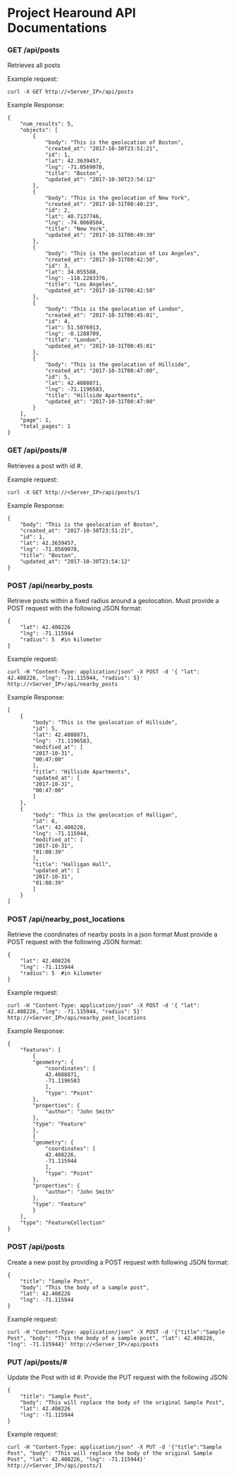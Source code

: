 # Project Hearound API Documentations

### GET /api/posts
Retrieves all posts

Example request: 

    curl -X GET http://<Server_IP>/api/posts

Example Response: 

    {
        "num_results": 5, 
        "objects": [
            {
                "body": "This is the geolocation of Boston", 
                "created_at": "2017-10-30T23:51:21", 
                "id": 1, 
                "lat": 42.3639457, 
                "lng": -71.0569078, 
                "title": "Boston", 
                "updated_at": "2017-10-30T23:54:12"
            }, 
            {
                "body": "This is the geolocation of New York", 
                "created_at": "2017-10-31T00:40:23", 
                "id": 2, 
                "lat": 40.7137746, 
                "lng": -74.0060504, 
                "title": "New York", 
                "updated_at": "2017-10-31T00:49:39"
            }, 
            {
                "body": "This is the geolocation of Los Angeles", 
                "created_at": "2017-10-31T00:42:50", 
                "id": 3, 
                "lat": 34.055588, 
                "lng": -118.2283376, 
                "title": "Los Angeles", 
                "updated_at": "2017-10-31T00:42:50"
            }, 
            {
                "body": "This is the geolocation of London", 
                "created_at": "2017-10-31T00:45:01", 
                "id": 4, 
                "lat": 51.5076913, 
                "lng": -0.1288709, 
                "title": "London", 
                "updated_at": "2017-10-31T00:45:01"
            }, 
            {
                "body": "This is the geolocation of Hillside", 
                "created_at": "2017-10-31T00:47:00", 
                "id": 5, 
                "lat": 42.4088871, 
                "lng": -71.1196583, 
                "title": "Hillside Apartments", 
                "updated_at": "2017-10-31T00:47:00"
            }
        ], 
        "page": 1, 
        "total_pages": 1
    }

### GET /api/posts/#
Retrieves a post with id #.

Example request: 

    curl -X GET http://<Server_IP>/api/posts/1

Example Response:

    {
        "body": "This is the geolocation of Boston", 
        "created_at": "2017-10-30T23:51:21", 
        "id": 1, 
        "lat": 42.3639457, 
        "lng": -71.0569078, 
        "title": "Boston", 
        "updated_at": "2017-10-30T23:54:12"
    }

### POST /api/nearby_posts
Retrieve posts within a fixed radius around a geolocation. Must provide a POST request with the following
JSON format:

    {
        "lat": 42.408226
        "lng": -71.115944
        "radius": 5  #in kilometer
    }

Example request:

    curl -H "Content-Type: application/json" -X POST -d '{ "lat": 42.408226, "lng": -71.115944, "radius": 5}' http://<Server_IP>/api/nearby_posts

Example Response:

    [
        {
            "body": "This is the geolocation of Hillside", 
            "id": 5, 
            "lat": 42.4088871, 
            "lng": -71.1196583, 
            "modified_at": [
            "2017-10-31", 
            "00:47:00"
            ], 
            "title": "Hillside Apartments", 
            "updated_at": [
            "2017-10-31", 
            "00:47:00"
            ]
        }, 
        {
            "body": "This is the geolocation of Halligan", 
            "id": 6, 
            "lat": 42.408226, 
            "lng": -71.115944, 
            "modified_at": [
            "2017-10-31", 
            "01:08:39"
            ], 
            "title": "Halligan Hall", 
            "updated_at": [
            "2017-10-31", 
            "01:08:39"
            ]
        }
    ]

### POST /api/nearby_post_locations
Retrieve the coordinates of nearby posts in a json format Must provide a POST request with the following
JSON format:

    {
        "lat": 42.408226
        "lng": -71.115944
        "radius": 5  #in kilometer
    }

Example request:

    curl -H "Content-Type: application/json" -X POST -d '{ "lat": 42.408226, "lng": -71.115944, "radius": 5}' http://<Server_IP>/api/nearby_post_locations

Example Response:

    {
        "features": [
            {
            "geometry": {
                "coordinates": [
                42.4088871, 
                -71.1196583
                ], 
                "type": "Point"
            }, 
            "properties": {
                "author": "John Smith"
            }, 
            "type": "Feature"
            }, 
            {
            "geometry": {
                "coordinates": [
                42.408226, 
                -71.115944
                ], 
                "type": "Point"
            }, 
            "properties": {
                "author": "John Smith"
            }, 
            "type": "Feature"
            }
        ], 
        "type": "FeatureCollection"
    }


### POST /api/posts
Create a new post by providing a POST request with following JSON format:

    {
        "title": "Sample Post",
        "body": "This the body of a sample post", 
        "lat": 42.408226
        "lng": -71.115944
    }

Example request:

    curl -H "Content-Type: application/json" -X POST -d '{"title":"Sample Post", "body": "This the body of a sample post", "lat": 42.408226, "lng": -71.115944}' http://<Server_IP>/api/posts

### PUT /api/posts/#
Update the Post with id #. Provide the PUT request with the following JSON:

    {
        "title": "Sample Post",
        "body": "This will replace the body of the original Sample Post", 
        "lat": 42.408226
        "lng": -71.115944
    }


Example request:

    curl -H "Content-Type: application/json" -X PUT -d '{"title":"Sample Post", "body": "This will replace the body of the original Sample Post", "lat": 42.408226, "lng": -71.115944}' http://<Server_IP>/api/posts/1
